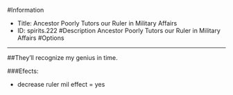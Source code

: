 #Information
 - Title: Ancestor Poorly Tutors our Ruler in Military Affairs
 - ID: spirits.222
#Description
Ancestor Poorly Tutors our Ruler in Military Affairs
#Options

___
##They’ll recognize my genius in time.

###Efects:<ul><li>decrease ruler mil effect = yes</li></ul>
